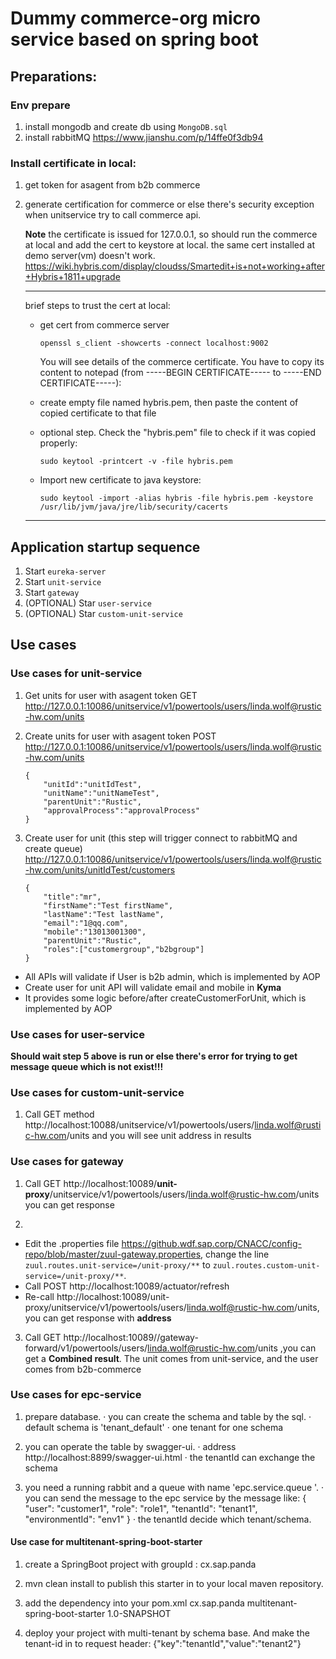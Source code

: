 # Dummy commerce-org micro service based on spring boot

## Preparations:
### Env prepare
1. install mongodb and create db using ``MongoDB.sql``
2. install rabbitMQ
https://www.jianshu.com/p/14ffe0f3db94

### Install certificate in local:
1. get token for asagent from b2b commerce

2. generate certification for commerce or else there's security exception when unitservice try to call commerce api.

	**Note** 
	the certificate is issued for 127.0.0.1, so should run the commerce at local and add the cert to keystore at local.  the same cert installed at demo server(vm) doesn't work.
	https://wiki.hybris.com/display/cloudss/Smartedit+is+not+working+after+Hybris+1811+upgrade

	-------------------------------------------

	brief steps to trust the cert at local:

	- get cert from commerce server

		`openssl s_client -showcerts -connect localhost:9002`

		You will see details of the commerce certificate. You have to copy its content to notepad (from -----BEGIN CERTIFICATE----- to -----END CERTIFICATE-----):

	- create empty file named hybris.pem, then paste the content of copied certificate to that file

	- optional step. Check the "hybris.pem" file to check if it was copied properly:

		`sudo keytool -printcert -v -file hybris.pem`

	- Import new certificate to java keystore:

		```sudo keytool -import -alias hybris -file hybris.pem -keystore /usr/lib/jvm/java/jre/lib/security/cacerts```

	-------------------------------------------
## Application startup sequence

1. Start `eureka-server`
2. Start `unit-service`
3. Start `gateway`
4. (OPTIONAL) Star `user-service`
5. (OPTIONAL) Star `custom-unit-service`

## Use cases
### Use cases for unit-service

1. Get units for user with asagent token
	GET http://127.0.0.1:10086/unitservice/v1/powertools/users/linda.wolf@rustic-hw.com/units 

2. Create units for user with asagent token
	POST http://127.0.0.1:10086/unitservice/v1/powertools/users/linda.wolf@rustic-hw.com/units 

	```
	{
		"unitId":"unitIdTest",
		"unitName":"unitNameTest",
		"parentUnit":"Rustic",
		"approvalProcess":"approvalProcess"
	}
	```

3. Create user for unit (this step will trigger connect to rabbitMQ and create queue)
	http://127.0.0.1:10086/unitservice/v1/powertools/users/linda.wolf@rustic-hw.com/units/unitIdTest/customers
	```
	{
		"title":"mr",
		"firstName":"Test firstName",
		"lastName":"Test lastName",
		"email":"1@qq.com",
		"mobile":"13013001300",
		"parentUnit":"Rustic",
		"roles":["customergroup","b2bgroup"]
	}
	```
 - All APIs will validate if User is b2b admin, which is implemented by AOP
 - Create user for unit API will validate email and mobile in **Kyma**
 - It provides some logic before/after createCustomerForUnit, which is implemented by AOP


### Use cases for user-service

**Should wait step 5 above is run or else there's error for trying to get message queue which is not exist!!!**

### Use cases for custom-unit-service

1. Call GET method http://localhost:10088/unitservice/v1/powertools/users/linda.wolf@rustic-hw.com/units and you will see unit address in results 

### Use cases for gateway

1. Call GET http://localhost:10089/**unit-proxy**/unitservice/v1/powertools/users/linda.wolf@rustic-hw.com/units you can get response

2. 
 - Edit the .properties file https://github.wdf.sap.corp/CNACC/config-repo/blob/master/zuul-gateway.properties, change the line `zuul.routes.unit-service=/unit-proxy/**` to `zuul.routes.custom-unit-service=/unit-proxy/**`. 
 - Call POST http://localhost:10089/actuator/refresh
 - Re-call http://localhost:10089/unit-proxy/unitservice/v1/powertools/users/linda.wolf@rustic-hw.com/units, you can get response with **address**
 
3. Call GET http://localhost:10089//gateway-forward/v1/powertools/users/linda.wolf@rustic-hw.com/units ,you can get a **Combined result**. The unit comes from unit-service, and the user comes from b2b-commerce


### Use cases for epc-service
1. prepare database. · you can create the schema and table by the sql. · default schema is 'tenant_default' · one tenant for one schema

2. you can operate the table by swagger-ui. · address http://localhost:8899/swagger-ui.html · the tenantId can exchange the schema

3. you need a running rabbit and a queue with name 'epc.service.queue '. · you can send the message to the epc service by the message like: { "user": "customer1", "role": "role1", "tenantId": "tenant1", "environmentId": "env1" } · the tenantId decide which tenant/schema.

#### Use case for multitenant-spring-boot-starter
1. create a SpringBoot project with groupId : cx.sap.panda 

2. mvn clean install to publish this starter in to your local maven repository.

3. add the dependency into your pom.xml
    <dependency>
      <groupId>cx.sap.panda</groupId>
      <artifactId>multitenant-spring-boot-starter</artifactId>
      <version>1.0-SNAPSHOT</version>
    </dependency>

4. deploy your project with multi-tenant by schema base. And make the tenant-id in to request header:
    {"key":"tenantId","value":"tenant2"}

